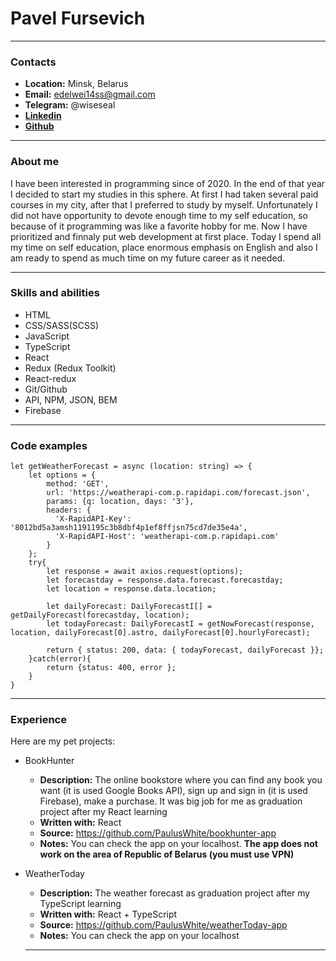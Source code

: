 # Pavel Fursevich

---

### Contacts

- **Location:** Minsk, Belarus
- **Email:** edelwei14ss@gmail.com
- **Telegram:** @wiseseal
- **[Linkedin](https://www.linkedin.com/in/edelweiss/)**
- **[Github](https://github.com/PaulusWhite)**

---

### About me

I have been interested in programming since of 2020. In the end of that year I decided to start my studies in this sphere. At first I had taken several paid courses in my city, after that I preferred to study by myself. Unfortunately I did not have opportunity to devote enough time to my self education, so because of it programming was like a favorite hobby for me.
Now I have prioritized and finnaly put web development at first place. Today I spend all my time on self education, place enormous emphasis on English and also I am ready to spend as much time on my future career as it needed.

---

### Skills and abilities

- HTML
- CSS/SASS(SCSS)
- JavaScript
- TypeScript
- React
- Redux (Redux Toolkit)
- React-redux
- Git/Github
- API, NPM, JSON, BEM
- Firebase

---

### Code examples

```
let getWeatherForecast = async (location: string) => {
    let options = {
        method: 'GET',
        url: 'https://weatherapi-com.p.rapidapi.com/forecast.json',
        params: {q: location, days: '3'},
        headers: {
          'X-RapidAPI-Key': '8012bd5a3amsh1191195c3b8dbf4p1ef8ffjsn75cd7de35e4a',
          'X-RapidAPI-Host': 'weatherapi-com.p.rapidapi.com'
        }
    };
    try{
        let response = await axios.request(options);
        let forecastday = response.data.forecast.forecastday;
        let location = response.data.location;

        let dailyForecast: DailyForecastI[] = getDailyForecast(forecastday, location);
        let todayForecast: DailyForecastI = getNowForecast(response, location, dailyForecast[0].astro, dailyForecast[0].hourlyForecast);

        return { status: 200, data: { todayForecast, dailyForecast }};
    }catch(error){
        return {status: 400, error };
    }
}
```

---

### Experience

Here are my pet projects:

- BookHunter

  - **Description:** The online bookstore where you can find any book you want (it is used Google Books API), sign up and sign in (it is used Firebase), make a purchase. It was big job for me as graduation project after my React learning
  - **Written with:** React
  - **Source:** https://github.com/PaulusWhite/bookhunter-app
  - **Notes:** You can check the app on your localhost. **The app does not work on the area of Republic of Belarus (you must use VPN)**

- WeatherToday

  - **Description:** The weather forecast as graduation project after my TypeScript learning
  - **Written with:** React + TypeScript
  - **Source:** https://github.com/PaulusWhite/weatherToday-app
  - **Notes:** You can check the app on your localhost

  ***

